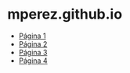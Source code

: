 # mperez.github.io
<ul>
    <li><a href="pagina1.html">Página 1</a></li>
    <li><a href="pagina2.html">Página 2</a></li>
    <li><a href="pagina3.html">Página 3</a></li>
    <li><a href="pagina4.html">Página 4</a></li>
</ul>
